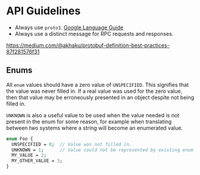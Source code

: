 # API Guidelines

- Always use `proto3`. [Google Language Guide](https://developers.google.com/protocol-buffers/docs/proto3)
- Always use a distinct message for RPC requests and responses.

https://medium.com/@akhaku/protobuf-definition-best-practices-87f281576f31

##  Enums

All `enum` values should have a zero value of `UNSPECIFIED`. This signifies that the value was never filled in.
If a real value was used for the zero value, then that value may be erroneously presented in an object despite not being
filled in.

`UNKNOWN` is also a useful value to be used when the value needed is not present in the enum for some reason, for example when
translating between two systems where a string will become an enumerated value.

```proto
enum Foo {
  UNSPECIFIED = 0;  // Value was not filled in.
  UNKNOWN = 1;      // Value could not be represented by existing enum values.
  MY_VALUE = 2;
  MY_OTHER_VALUE = 3;
}
```